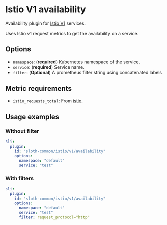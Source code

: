 # Istio V1 availability

Availability plugin for [Istio V1][istio] services.

Uses Istio v1 request metrics to get the availability on a service.

## Options

- `namespace`: (**required**) Kubernetes namespace of the service.
- `service`: (**required**) Service name.
- `filter`: (**Optional**) A prometheus filter string using concatenated labels

## Metric requirements

- `istio_requests_total`: From [istio].

## Usage examples

### Without filter

```yaml
sli:
  plugin:
    id: "sloth-common/istio/v1/availability"
    options:
      namespace: "default"
      service: "test"
```

### With filters

```yaml
sli:
  plugin:
    id: "sloth-common/istio/v1/availability"
    options:
      namespace: "default"
      service: "test"
      filter: request_protocol="http"
```

[Istio]: https://istio.io/v1.10/docs/
